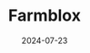 ---  
layout: startup_page  
title: "Farmblox"  
id: "farmblox.ag"  
permalink: "/farmbloxfarmblox.ag07232024/"  
website: "https://www.farmblox.ag/"  
funding_round: "Seed"  
funding_amount: "$2.5M"  
investors: "Hyperplane, Slow Ventures, MHS Capital, Service Provider Capital"  
about: "Farmblox is a farm automation platform that provides solar-powered connected monitors for farmers to track various factors like soil moisture. This data feeds into an AI-powered automation platform accessible from anywhere, allowing for more efficient farm management and addressing labor shortages. The system is designed to be easily customizable and implemented by farmers themselves."  
markets: "Agtech, Machine Learning, Farming, Internet of Things"  
hq: "Newton Highlands, Massachusetts, United States"  
founded_year: "2022"  
linkedin: "https://www.linkedin.com/company/farmblox"  
twitter: ""  
instagram: ""  
facebook: "https://www.facebook.com/farmbloxag"  
crunchbase: "https://www.crunchbase.com/organization/farmblox"  
pitchbook: "https://pitchbook.com/profiles/company/512221-06"  

date_display: "23-Jul-2024"  
date: "2024-07-23"

# SEO Optimization  
meta_title: "Farmblox - Seed Funding ($2.5M)"  
meta_description: "Farmblox, Farmblox is a farm automation platform that provides solar-powered connected monitors for farmers to track various factors like soil moisture. This da..."  
meta_keywords: "Farmblox, Agtech, Machine Learning, Farming, Internet of Things, Seed funding"  
canonical_url: "https://startup.projectstartups.com/farmbloxfarmblox.ag07232024/"  
---